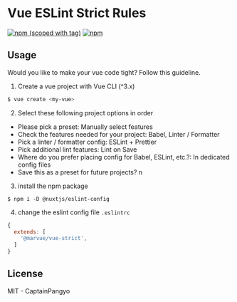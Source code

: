 # Vue ESLint Strict Rules

[![npm (scoped with tag)](https://flat.badgen.net/npm/v/@marvue/eslint-config-vue-strict)](https://npmjs.com/package/@marvue/eslint-config-vue-strict)
[![npm](https://flat.badgen.net/npm/dt/@marvue/eslint-config-vue-strict)](https://npmjs.com/package/@marvue/eslint-config-vue-strict)

## Usage

Would you like to make your vue code tight? Follow this guideline.

1. Create a vue project with Vue CLI (^3.x)

```bash
$ vue create <my-vue>
```

2. Select these following project options in order

- Please pick a preset: Manually select features
- Check the features needed for your project: Babel, Linter / Formatter
- Pick a linter / formatter config: ESLint + Prettier
- Pick additional lint features: Lint on Save
- Where do you prefer placing config for Babel, ESLint, etc.?: In dedicated config files
- Save this as a preset for future projects? n

3. install the npm package

```
$ npm i -D @nuxtjs/eslint-config
```

4. change the eslint config file `.eslintrc`

```js
{
  extends: [
    '@marvue/vue-strict',
  ]
}
```

## License

MIT - CaptainPangyo
